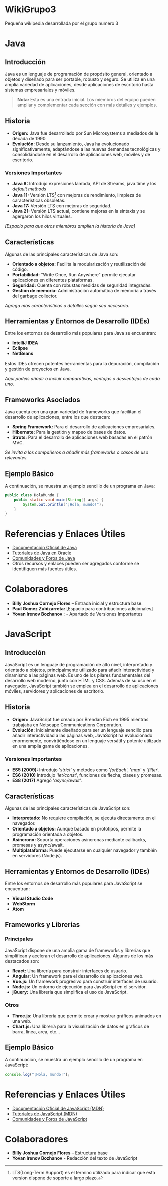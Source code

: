 # WikiGrupo3
Pequeña wikipedia desarrollada por el grupo numero 3


# Java

## Introducción

Java es un lenguaje de programación de propósito general, orientado a objetos y diseñado para ser portable, robusto y seguro. Se utiliza en una amplia variedad de aplicaciones, desde aplicaciones de escritorio hasta sistemas empresariales y móviles.

> **Nota:** Esta es una entrada inicial. Los miembros del equipo pueden ampliar y complementar cada sección con más detalles y ejemplos.

## Historia

- **Origen:** Java fue desarrollado por Sun Microsystems a mediados de la década de 1990.
- **Evolución:** Desde su lanzamiento, Java ha evolucionado significativamente, adaptándose a las nuevas demandas tecnológicas y consolidándose en el desarrollo de aplicaciones web, móviles y de escritorio.

### Versiones Importantes

- **Java 8:** Introdujo expresiones lambda, API de Streams, java.time y los *default methods*
- **Java 11:** Versión LTS[^1] con mejoras de rendimiento, limpieza de caracteristicas obsoletas.
- **Java 17:** Versión LTS con mejoras de seguridad.
- **Java 21:** Versión LTS actual, contiene mejoras en la sintaxis y se agergaron los hilos virtuales.

[^1]: LTS(Long-Term Support) es el termino utilizado para indicar que esta version dispone de soporte a largo plazo.

*[Espacio para que otros miembros amplíen la historia de Java]*

## Características

Algunas de las principales características de Java son:

- **Orientado a objetos:** Facilita la modularización y reutilización del código.
- **Portabilidad:** "Write Once, Run Anywhere" permite ejecutar aplicaciones en diferentes plataformas.
- **Seguridad:** Cuenta con robustas medidas de seguridad integradas.
- **Gestión de memoria:** Administración automática de memoria a través del garbage collector.

*Agrega más características o detalles según sea necesario.*

## Herramientas y Entornos de Desarrollo (IDEs)

Entre los entornos de desarrollo más populares para Java se encuentran:

- **IntelliJ IDEA**
- **Eclipse**
- **NetBeans**

Estos IDEs ofrecen potentes herramientas para la depuración, compilación y gestión de proyectos en Java.

*Aqui podeis añadir o incluir comparativas, ventajas o desventajas de cada uno.*

## Frameworks Asociados

Java cuenta con una gran variedad de frameworks que facilitan el desarrollo de aplicaciones, entre los que destacan:

- **Spring Framework:** Para el desarrollo de aplicaciones empresariales.
- **Hibernate:** Para la gestión y mapeo de bases de datos.
- **Struts:** Para el desarrollo de aplicaciones web basadas en el patrón MVC.

*Se invita a los compañeros a añadir más frameworks o casos de uso relevantes.*

## Ejemplo Básico

A continuación, se muestra un ejemplo sencillo de un programa en Java:

```java
public class HolaMundo {
    public static void main(String[] args) {
        System.out.println("¡Hola, mundo!");
    }
}
```


# Referencias y Enlaces Útiles

- [Documentación Oficial de Java](https://docs.oracle.com/javase/)
- [Tutoriales de Java en Oracle](https://docs.oracle.com/javase/tutorial/)
- [Comunidades y Foros de Java](https://stackoverflow.com/questions/tagged/java)
- Otros recursos y enlaces pueden ser agregados conforme se identifiquen más fuentes útiles.

# Colaboradores

- **Billy Joshua Cornejo Flores** – Entrada inicial y estructura base.
- **Paul Gomez Zubizarreta:** [Espacio para contribuciones adicionales]
- **Yovan Irenov Bozhanov :** - Apartado de Versiones Importantes


# JavaScript

## Introducción

JavaScript es un lenguaje de programación de alto nivel, interpretado y orientado a objetos, principalmente utilizado para añadir interactividad y dinamismo a las páginas web. Es uno de los pilares fundamentales del desarrollo web moderno, junto con HTML y CSS. Además de su uso en el navegador, JavaScript también se emplea en el desarrollo de aplicaciones móviles, servidores y aplicaciones de escritorio.

## Historia

- **Origen:** JavaScript fue creado por Brendan Eich en 1995 mientras trabajaba en Netscape Communications Corporation.
- **Evolución:** Inicialmente diseñado para ser un lenguaje sencillo para añadir interactividad a las páginas web, JavaScript ha evolucionado enormemente, convirtiéndose en un lenguaje versátil y potente utilizado en una amplia gama de aplicaciones.

### Versiones Importantes

- **ES5 (2009):** Introdujo '*strict*' y métodos como '*forEach*', '*map*' y '*filter*'. 
- **ES6 (2010)** Introdujo '*let/const*', funciones de flecha, clases y promesas.
- **ES8 (2017)** Agregó '*async/await*'.

## Características

Algunas de las principales características de JavaScript son:

- **Interpretado:** No requiere compilación, se ejecuta directamente en el navegador.
- **Orientado a objetos:** Aunque basado en prototipos, permite la programación orientada a objetos.
- **Asíncrono:** Soporta operaciones asíncronas mediante callbacks, promesas y async/await.
- **Multiplataforma:** Puede ejecutarse en cualquier navegador y también en servidores (Node.js).

## Herramientas y Entornos de Desarrollo (IDEs)

Entre los entornos de desarrollo más populares para JavaScript se encuentran:

- **Visual Studio Code**
- **WebStorm**
- **Atom**

## Frameworks y Librerías

### Principales

JavaScript dispone de una amplia gama de frameworks y librerías que simplifican y aceleran el desarrollo de aplicaciones. Algunos de los más destacados son:

- **React:** Una librería para construir interfaces de usuario.
- **Angular:** Un framework para el desarrollo de aplicaciones web.
- **Vue.js:** Un framework progresivo para construir interfaces de usuario.
- **Node.js:** Un entorno de ejecución para JavaScript en el servidor.
- **jQuery:** Una libreria que simplifica el uso de JavaScript.

### Otros

- **Three.js:** Una librería que permite crear y mostrar gráficos animados en una web.
- **Chart.js:** Una librería para la visualización de datos en graficos de barra, línea, area, etc...


## Ejemplo Básico

A continuación, se muestra un ejemplo sencillo de un programa en JavaScript:

```javascript
console.log("¡Hola, mundo!");
```

# Referencias y Enlaces Útiles

- [Documentación Oficial de JavaScript (MDN)](https://developer.mozilla.org/es/docs/Web/JavaScript)
- [Tutoriales de JavaScript (MDN)](https://developer.mozilla.org/es/docs/Web/JavaScript/Guide)
- [Comunidades y Foros de JavaScript](https://stackoverflow.com/questions/tagged/javascript)

# Colaboradores

- **Billy Joshua Cornejo Flores** – Estructura base
- **Yovan Irenov Bozhanov** - Redacción del texto de JavaScript